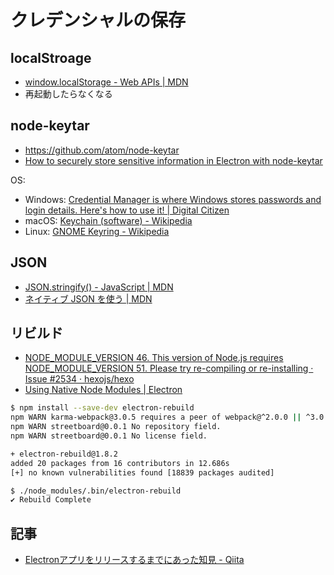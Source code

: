 # クレデンシャルの保存

## localStroage

- [window.localStorage - Web APIs | MDN](https://developer.mozilla.org/en-US/docs/Web/API/Window/localStorage)
- 再起動したらなくなる

## node-keytar

- https://github.com/atom/node-keytar
- [How to securely store sensitive information in Electron with node-keytar](https://medium.com/cameron-nokes/how-to-securely-store-sensitive-information-in-electron-with-node-keytar-51af99f1cfc4)

OS:

- Windows: [Credential Manager is where Windows stores passwords and login details. Here's how to use it! | Digital Citizen](https://www.digitalcitizen.life/credential-manager-where-windows-stores-passwords-other-login-details)
- macOS: [Keychain (software) - Wikipedia](https://en.wikipedia.org/wiki/Keychain_%28software%29)
- Linux: [GNOME Keyring - Wikipedia](https://en.wikipedia.org/wiki/GNOME_Keyring)

## JSON

- [JSON.stringify() - JavaScript | MDN](https://developer.mozilla.org/ja/docs/Web/JavaScript/Reference/Global_Objects/JSON/stringify)
- [ネイティブ JSON を使う | MDN](https://developer.mozilla.org/ja/docs/Using_native_JSON)


## リビルド

- [NODE_MODULE_VERSION 46. This version of Node.js requires NODE_MODULE_VERSION 51. Please try re-compiling or re-installing · Issue #2534 · hexojs/hexo](https://github.com/hexojs/hexo/issues/2534)
- [Using Native Node Modules | Electron](https://electronjs.org/docs/tutorial/using-native-node-modules)

~~~bash 
$ npm install --save-dev electron-rebuild
npm WARN karma-webpack@3.0.5 requires a peer of webpack@^2.0.0 || ^3.0.0 but none is installed. You must install peer dependencies yourself.
npm WARN streetboard@0.0.1 No repository field.
npm WARN streetboard@0.0.1 No license field.

+ electron-rebuild@1.8.2
added 20 packages from 16 contributors in 12.686s
[+] no known vulnerabilities found [18839 packages audited]

$ ./node_modules/.bin/electron-rebuild
✔ Rebuild Complete
~~~

## 記事

- [Electronアプリをリリースするまでにあった知見 - Qiita](https://qiita.com/tsuwatch/items/d53c4bb940ecde7016de)
